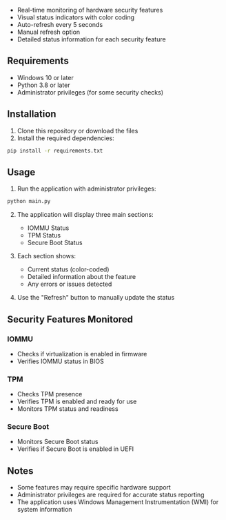 - Real-time monitoring of hardware security features
- Visual status indicators with color coding
- Auto-refresh every 5 seconds
- Manual refresh option
- Detailed status information for each security feature

## Requirements

- Windows 10 or later
- Python 3.8 or later
- Administrator privileges (for some security checks)

## Installation

1. Clone this repository or download the files
2. Install the required dependencies:
```bash
pip install -r requirements.txt
```

## Usage

1. Run the application with administrator privileges:
```bash
python main.py
```

2. The application will display three main sections:
   - IOMMU Status
   - TPM Status
   - Secure Boot Status

3. Each section shows:
   - Current status (color-coded)
   - Detailed information about the feature
   - Any errors or issues detected

4. Use the "Refresh" button to manually update the status

## Security Features Monitored

### IOMMU
- Checks if virtualization is enabled in firmware
- Verifies IOMMU status in BIOS

### TPM
- Checks TPM presence
- Verifies TPM is enabled and ready for use
- Monitors TPM status and readiness

### Secure Boot
- Monitors Secure Boot status
- Verifies if Secure Boot is enabled in UEFI

## Notes

- Some features may require specific hardware support
- Administrator privileges are required for accurate status reporting
- The application uses Windows Management Instrumentation (WMI) for system information 